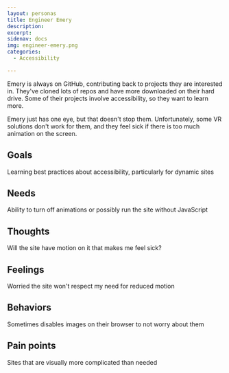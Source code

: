 ```yaml
---
layout: personas
title: Engineer Emery
description: 
excerpt: 
sidenav: docs
img: engineer-emery.png
categories:
  - Accessibility

---
```


Emery is always on GitHub, contributing back to projects they are interested in. They've cloned lots of repos and have more downloaded on their hard drive. Some of their projects involve accessibility, so they want to learn more. 

Emery just has one eye, but that doesn't stop them. Unfortunately, some VR solutions don't work for them, and they feel sick if there is too much animation on the screen. 

## Goals
Learning best practices about accessibility, particularly for dynamic sites

## Needs
Ability to turn off animations or possibly run the site without JavaScript 

## Thoughts
Will the site have motion on it that makes me feel sick?

## Feelings
Worried the site won't respect my need for reduced motion

## Behaviors
Sometimes disables images on their browser to not worry about them

## Pain points
Sites that are visually more complicated than needed
